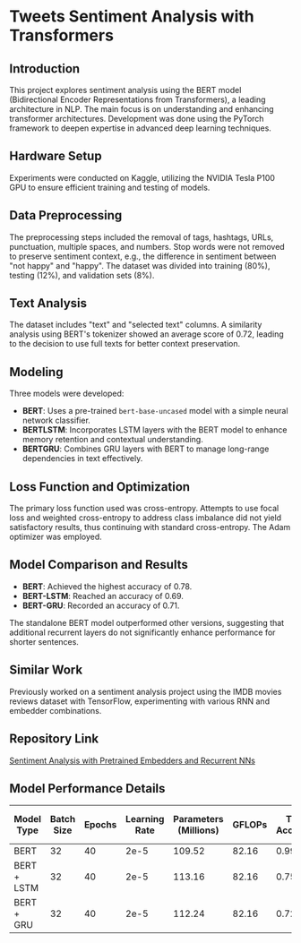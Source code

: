 # Tweets Sentiment Analysis with Transformers

## Introduction
This project explores sentiment analysis using the BERT model (Bidirectional Encoder Representations from Transformers), a leading architecture in NLP. The main focus is on understanding and enhancing transformer architectures. Development was done using the PyTorch framework to deepen expertise in advanced deep learning techniques.

## Hardware Setup
Experiments were conducted on Kaggle, utilizing the NVIDIA Tesla P100 GPU to ensure efficient training and testing of models.

## Data Preprocessing
The preprocessing steps included the removal of tags, hashtags, URLs, punctuation, multiple spaces, and numbers. Stop words were not removed to preserve sentiment context, e.g., the difference in sentiment between "not happy" and "happy". The dataset was divided into training (80%), testing (12%), and validation sets (8%).

## Text Analysis
The dataset includes "text" and "selected text" columns. A similarity analysis using BERT's tokenizer showed an average score of 0.72, leading to the decision to use full texts for better context preservation.

## Modeling
Three models were developed:
- **BERT**: Uses a pre-trained `bert-base-uncased` model with a simple neural network classifier.
- **BERTLSTM**: Incorporates LSTM layers with the BERT model to enhance memory retention and contextual understanding.
- **BERTGRU**: Combines GRU layers with BERT to manage long-range dependencies in text effectively.

## Loss Function and Optimization
The primary loss function used was cross-entropy. Attempts to use focal loss and weighted cross-entropy to address class imbalance did not yield satisfactory results, thus continuing with standard cross-entropy. The Adam optimizer was employed.

## Model Comparison and Results
- **BERT**: Achieved the highest accuracy of 0.78.
- **BERT-LSTM**: Reached an accuracy of 0.69.
- **BERT-GRU**: Recorded an accuracy of 0.71.

The standalone BERT model outperformed other versions, suggesting that additional recurrent layers do not significantly enhance performance for shorter sentences.

## Similar Work
Previously worked on a sentiment analysis project using the IMDB movies reviews dataset with TensorFlow, experimenting with various RNN and embedder combinations.

## Repository Link
[Sentiment Analysis with Pretrained Embedders and Recurrent NNs](https://github.com/HaykelBargouguy/Sentiment-Analysis-Pretrained-Embedders-and-Recurrent-NNs-combinations/tree/main)

## Model Performance Details
| Model Type    | Batch Size | Epochs | Learning Rate | Parameters (Millions) | GFLOPs | Train Accuracy | Test Accuracy | Inference Time (seconds) |
|---------------|------------|--------|---------------|-----------------------|--------|----------------|---------------|--------------------------|
| BERT          | 32         | 40     | 2e-5          | 109.52                | 82.16  | 0.99           | 0.78          | 0.012                    |
| BERT + LSTM   | 32         | 40     | 2e-5          | 113.16                | 82.16  | 0.75           | 0.69          | 0.013                    |
| BERT + GRU    | 32         | 40     | 2e-5          | 112.24                | 82.16  | 0.72           | 0.71          | 0.013                    |
